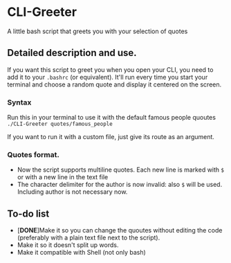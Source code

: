 # CLI-Greeter
A little bash script that greets you with your selection of quotes

## Detailed description and use.

If you want this script to greet you when you open your CLI, you need to add it to your `.bashrc` (or equivalent). It'll run every time you start your terminal and choose a random quote and display it centered on the screen.

### Syntax

Run this in your terminal to use it with the default famous people quoutes
`./CLI-Greeter quotes/famous_people`

If you want to run it with a custom file, just give its route as an argument.

### Quotes format.

- Now the script supports multiline quotes. Each new line is marked with `$` or with a new line in the text file
- The character delimiter for the author is now invalid: also `$` will be used. Including author is not necessary now.

## To-do list

* [**DONE**]Make it so you can change the quoutes without editing the code (preferably with a plain text file next to the script).
* Make it so it doesn't split up words.
* Make it compatible with Shell (not only bash)

